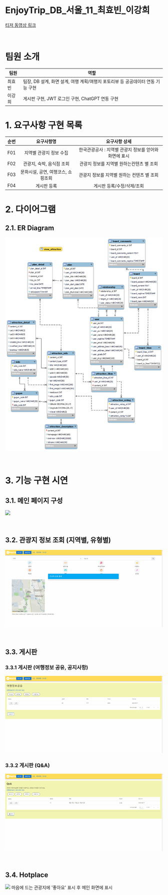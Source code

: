 # EnjoyTrip_DB_서울_11_최효빈_이강희
[티저 동영상 링크](https://www.youtube.com/watch?v=Zujd17yREBY)

<br>

# 팀원 소개

| 팀원   | 역할 |
| ------ | ------ |
| 최효빈 | 팀장, DB 설계, 화면 설계, 여행 계획/여행지 포토리뷰 등 공공데이터 연동 기능 구현 | 
| 이강희 | 게시판 구현, JWT 로그인 구현, ChatGPT 연동 구현|


# 1. 요구사항 구현 목록  

| 순번 | 요구사항명               | 요구사항 상세 |
| :--: | :----------------------: | :-----------: | 
|  F01  | 지역별 관광지 정보 수집   |   한국관광공사 : 지역별 관광지 정보를 얻어와 화면에 표시    | 
|    F02  |관광지, 숙박, 음식점 조회    |  관광지 정보를 지역별 원하는컨텐츠 별 조회    | 
|   F03  | 문화시설, 공연, 여행코스, 쇼핑조회                |   관광지 정보를 지역별 원하는 컨텐츠 별 조회     | 
|  F04  | 게시판 등록   |    게시판 등록/수정/삭제/조회    | 



# 2. 다이어그램
## 2.1. ER Diagram 
![](./diagram/ERDiagram.png)

<br>

# 3. 기능 구현 시연

## 3.1. 메인 페이지 구성
![](./video/hotplace.gif)


<br>

## 3.2. 관광지 정보 조회 (지역별, 유형별)

![](./video/Map.gif)

<br>

## 3.3. 게시판
### 3.3.1 게시판 (여행정보 공유, 공지사항)
![](./video/board.gif)

### 3.3.2 게시판 (Q&A)
![](./video/board2.gif)

<br>

## 3.4. Hotplace
![](./video/hotplace2.gif)
마음에 드는 관광지에 '좋아요' 표시 후 메인 화면에 표시

